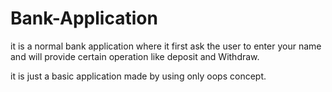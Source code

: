 # Bank-Application
it is a normal bank application where it first ask the user to enter your name and will provide certain operation like deposit and Withdraw.

it is just a basic application made by using only oops concept.

